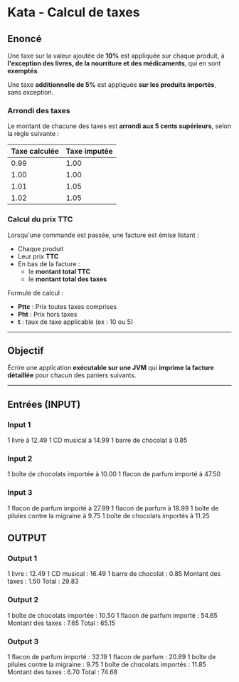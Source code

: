 # Kata - Calcul de taxes

## Enoncé

Une taxe sur la valeur ajoutée de **10%** est appliquée sur chaque produit, à **l'exception des livres, de la nourriture et des médicaments**, qui en sont **exemptés**.

Une taxe **additionnelle de 5%** est appliquée **sur les produits importés**, sans exception.

### Arrondi des taxes

Le montant de chacune des taxes est **arrondi aux 5 cents supérieurs**, selon la règle suivante :

| Taxe calculée | Taxe imputée |
|---------------|--------------|
| 0.99          | 1.00         |
| 1.00          | 1.00         |
| 1.01          | 1.05         |
| 1.02          | 1.05         |

### Calcul du prix TTC

Lorsqu'une commande est passée, une facture est émise listant :
- Chaque produit
- Leur prix **TTC**
- En bas de la facture :
    - le **montant total TTC**
    - le **montant total des taxes**

Formule de calcul :
- **Pttc** : Prix toutes taxes comprises
- **Pht** : Prix hors taxes
- **t** : taux de taxe applicable (ex : 10 ou 5)

---

## Objectif

Écrire une application **exécutable sur une JVM** qui **imprime la facture détaillée** pour chacun des paniers suivants.

---

## Entrées (INPUT)

### Input 1
1 livre à 12.49
1 CD musical à 14.99
1 barre de chocolat à 0.85

### Input 2
1 boîte de chocolats importée à 10.00
1 flacon de parfum importé à 47.50

### Input 3
1 flacon de parfum importé à 27.99
1 flacon de parfum à 18.99
1 boîte de pilules contre la migraine à 9.75
1 boîte de chocolats importés à 11.25


## OUTPUT

### Output 1
1 livre : 12.49 1 CD musical : 16.49 1 barre de chocolat : 0.85 Montant des taxes : 1.50 Total :
29.83

### Output 2
1 boîte de chocolats importée : 10.50 1 flacon de parfum importé : 54.65 Montant des taxes :
7.65 Total : 65.15

### Output 3
1 flacon de parfum importé : 32.19 1 flacon de parfum : 20.89 1 boîte de pilules contre la
migraine : 9.75 1 boîte de chocolats importés : 11.85 Montant des taxes : 6.70 Total : 74.68

